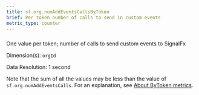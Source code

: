 ```yaml
---
title: sf.org.numAddEventsCallsByToken
brief: Per token number of calls to send in custom events
metric_type: counter
---
```

### 

One value per token; number of calls to send custom events to SignalFx

Dimension(s): `orgId`

Data Resolution: 1 second

Note that the sum of all the values may be less than the value of `sf.org.numAddEventsCalls`. For an explanation, see [About ByToken metrics](../readme.md#about-bytoken-metrics).
